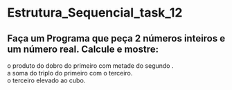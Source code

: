 # Estrutura_Sequencial_task_12
## Faça um Programa que peça 2 números inteiros e um número real. Calcule e mostre:
o produto do dobro do primeiro com metade do segundo .<br/>
a soma do triplo do primeiro com o terceiro.<br/>
o terceiro elevado ao cubo.<br/>
